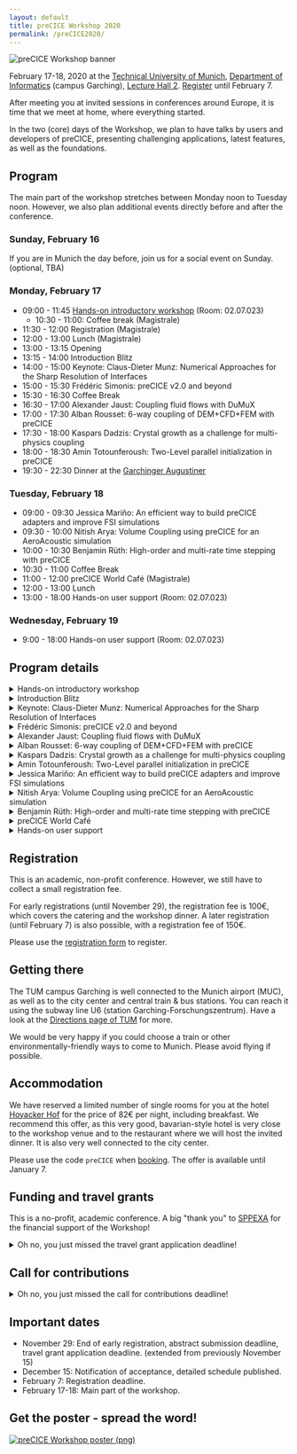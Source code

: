 ```yaml
---
layout: default
title: preCICE Workshop 2020
permalink: /preCICE2020/
---
```



<img src="../assets/preCICE2020.svg" alt="preCICE Workshop banner" style="display:block; margin-left:auto; margin-right:auto;">

February 17-18, 2020 at the [Technical University of Munich](https://www.tum.de/nc/en/), [Department of Informatics](http://www.in.tum.de/en/) (campus Garching), [Lecture Hall 2](https://portal.mytum.de/campus/roomfinder/roomfinder_viewmap?mapid=142&roomid=00.04.011@5604). [Register](https://www5.in.tum.de/workshops/precice-workshop/) until February 7.

After meeting you at invited sessions in conferences around Europe,
it is time that we meet at home, where everything started.

In the two (core) days of the Workshop, we plan to have talks by users and developers
of preCICE, presenting challenging applications, latest features, as well as the foundations.

## Program

The main part of the workshop stretches between Monday noon to Tuesday noon. However, we also plan additional events directly before and after the conference.

### Sunday, February 16

If you are in Munich the day before, join us for a social event on Sunday. (optional, TBA)

### Monday, February 17
* 09:00 - 11:45 <a href="#workshop">Hands-on introductory workshop</a> (Room: 02.07.023)
    * 10:30 - 11:00: Coffee break (Magistrale)
* 11:30 - 12:00 Registration (Magistrale)
* 12:00 - 13:00 Lunch (Magistrale)
* 13:00 - 13:15 Opening
* 13:15 - 14:00 Introduction Blitz
* 14:00 - 15:00 Keynote: Claus-Dieter Munz: Numerical Approaches for the Sharp Resolution of Interfaces
* 15:00 - 15:30 Frédéric Simonis: preCICE v2.0 and beyond
* 15:30 - 16:30 Coffee Break
* 16:30 - 17:00 Alexander Jaust: Coupling fluid flows with DuMuX
* 17:00 - 17:30 Alban Rousset: 6-way coupling of DEM+CFD+FEM with preCICE
* 17:30 - 18:00 Kaspars Dadzis: Crystal growth as a challenge for multi-physics coupling
* 18:00 - 18:30 Amin Totounferoush: Two-Level parallel initialization in preCICE
* 19:30 - 22:30 Dinner at the [Garchinger Augustiner](http://garchinger-augustiner.com/)

### Tuesday, February 18
* 09:00 - 09:30 Jessica Mariño: An efficient way to build preCICE adapters and improve FSI simulations
* 09:30 - 10:00 Nitish Arya: Volume Coupling using preCICE for an AeroAcoustic simulation
* 10:00 - 10:30 Benjamin Rüth: High-order and multi-rate time stepping with preCICE
* 10:30 - 11:00 Coffee Break
* 11:00 - 12:00 preCICE World Café (Magistrale)
* 12:00 - 13:00 Lunch
* 13:00 - 18:00 Hands-on user support (Room: 02.07.023)

### Wednesday, February 19

* 9:00 - 18:00 Hands-on user support (Room: 02.07.023)

## Program details

<details class="workshop-event" id="workshop"><summary>Hands-on introductory workshop</summary>
<p>Instructors: <a href="https://www5.in.tum.de/wiki/index.php/Gerasimos_Chourdakis,_M.Sc.">Gerasimos Chourdakis</a>, <a href="https://www5.in.tum.de/wiki/index.php/Dr._rer._nat._Benjamin_Uekermann">Benjamin Uekermann</a><br/>
Affiliation: Technical Univerisy of Munich, Eindhoven University of Technology, preCICE developers.</p>
<p>A hands-on introduction to preCICE, recommended for new users that want to learn how to couple their own codes.</p>
<p>More details will be announced soon.</p>
</details>

<details class="workshop-event" id="intro"><summary>Introduction Blitz</summary>
<p>Introduce yourself in 1 slide and 1 minute per person.</p>
<p>More details will be announced soon.</p>
</details>

<details class="workshop-event" id="keynote"><summary>Keynote: Claus-Dieter Munz: Numerical Approaches for the Sharp Resolution of Interfaces</summary>
<p>Authors: <a href="https://www.iag.uni-stuttgart.de/institut/team/Munz-00008/">Claus-Dieter Munz</a><br/>
Affiliation: University of Stuttgart</p>
<p>The need of heterogeneous coupling often appears in the simulation of complex technical problems. One may differ the problems with regions of different physical behavior, such as e.g. fluid structure interaction, or problems with regions of different mathematical or numerical modelling. The first class of problems is mainly motivated by the physical situation. Different physical processes occur in different parts and interact. The coupling here is usually imposed by an exchange of the boundary values for the different physical models. The other class is motivated by the quest to computational efficiency and consists of problems, in which the occurrence of different sub regions is more or less artificially introduced to save computational effort. An example here is the change of the flow equations to linear wave propagation equations to calculate the noise propagation to the outer field. Problems with use of different grids to handle the complexity of the geometry are as well divided into this group. In this talk, I will show different examples with focus to the sharp interface approximation and the coupling. These include aeroacoustic problems with noise generation and propagation, the zonal approach for turbulent flow, partly based on modelling and highly resolved regions, fluid structure interaction and multiphase flow.</p>
</details>

<details class="workshop-event" id="Simonis"><summary>Frédéric Simonis: preCICE v2.0 and beyond</summary>
<p>Speaker: <a href="https://www5.in.tum.de/wiki/index.php/Fr%C3%A9d%C3%A9ric_Simonis,_M.Sc.">Frédéric Simonis</a><br/>
Affiliation: Technical University of Munich, preCICE developer</p>
<p>More details will be announced soon.</p>
</details>

<details class="workshop-event" id="Jaust"><summary>Alexander Jaust: Coupling fluid flows with DuMuX</summary>
<p>Authors: <a href="https://www.ipvs.uni-stuttgart.de/institute/team/Jaust-00001/">Alexander Jaust</a>, Kilian Weishaupt, Miriam Mehl, Bernd Flemisch<br/>
Affiliation: University of Stuttgart</p>
<p>Many porous media applications involve multiphysics systems that can be separated by a sharp interface, for example coupling porous-media flow and free flow. The solver DuMuX (DUNE for Multi-{Phase, Component, Scale, Physics, ...} [1]) is a C++-based open-source software that is used extensively for solving flow and transport processes in porous media.</p>
<p>This talk will focus on a new preCICE adapter that allows to couple DuMuX with DuMuX or other solvers aiming to be applicable to a wide variety of porous media applications. In the talk we discuss the development, the adapter's current capabilities, and we give a short overview on how to use the adapter, especially in the context of coupling porous-media flow and free flow. We will conclude with the discussion of future plans and possible extensions of the adapter.</p>
<p>[1] https://dumux.org/</p>
</details>

<details class="workshop-event" id="Rousset"><summary>Alban Rousset: 6-way coupling of DEM+CFD+FEM with preCICE</summary>
<p>Authors: Xavier Besseron, <a href="https://wwwen.uni.lu/research/fstc/research_unit_in_engineering_sciences_rues/members/alban_rousset">Alban Rousset</a>, Alice Peyraut, Bernhard Peters<br/>
Affiliation: University of Luxembourg</p>
<p>In this work, we present our preliminary results on the 6-way coupling of 3 numerical solvers: XDEM for the Discrete Element Method (DEM), OpenFOAM for Computation Fluid Dynamics (CFD), and deal.II for Finite Element Method (FEM). We relied on the existing preCICE adapters for OpenFOAM and deal.II and we have implemented a new preCICE adapter for the eXtended Discrete Element Method (XDEM), an innovative DEM software developed at the University of Luxembourg. The XDEM adapter permits coupling of the particulate phase of DEM with CFD and FEM:
- DEM+FEM is a surface coupling that performs the exchange of surface forces and displacement between the particles and a deformable solid;
- DEM+CFD is a volume coupling that performs the exchange of porosity, momentum, drag force and buoyancy between the particles and the fluid.
Put together with the pre-existing CFD+FEM coupling, we obtain a 6-way coupled multi-physics solver for particles, fluid and deformable solids. We have tested and evaluated our multi-physics solver on the tutorial case “Cylinder with a flap” derived from the benchmarking case of Turek and Hron, that we extended to include a particulate phase solved by XDEM.
</p></details>

<details class="workshop-event" id="Dadzis"><summary>Kaspars Dadzis: Crystal growth as a challenge for multi-physics coupling</summary>
<p>Authors: Kaspars Dadzis<br/>
Affiliation: <a href="https://www.ikz-berlin.de/en/">Leibniz Institute for Crystal Growth</a>, Berlin</p>
<p>Many technologically relevant crystalline materials are produced in complex high-temperature processes involving a large variety of physical phenomena such as heat transfer including radiation and phase change, electromagnetism, melt and gas flows, thermal stresses. Numerous specialized or general-purpose simulation tools (e.g., Comsol, OpenFOAM) have been applied to these processes, however, two key issues are still not solved. First, insufficient data for model validation due to limited possibilities of in-situ measurements. Second, incomplete knowledge about coupling effects between various physical phenomena and lack of appropriate models. We are addressing these issues within the framework of a Starting Grant from the European Research Council (ERC). An experimental platform will be developed for in-situ analysis of crystal growth processes of model materials with modern measurement techniques. The obtained data will be used to establish a new level of physical understanding and a new generation of multiphysical models for crystal growth. The present contribution discusses the practical challenges in this project with a focus on multi-physics coupling.</p>
</details>

<details class="workshop-event" id="Totounferoush"><summary>Amin Totounferoush: Two-Level parallel initialization in preCICE</summary>
<p>Authors: <a href="https://www.ipvs.uni-stuttgart.de/institute/team/Totounferoush/">Amin Totounferoush</a><br/>
Affiliation: University of Stuttgart, preCICE developer</p>
<p>More details will be announced soon.</p>
</details>

<details class="workshop-event" id="Marino"><summary>Jessica Mariño: An efficient way to build preCICE adapters and improve FSI simulations</summary>
<p>Authors: <a href="https://www.fnb.tu-darmstadt.de/fachgebiet_fnb/fnb_mitarbeiter/fnb_mitarbeiter_details_130560.en.jsp">Jessica Mariño</a>, Elena Kolb, Michael Schäfer<br/>
Affiliation: Technical University of Darmstadt</p>
<p>Research at FNB focuses on the modeling and simulation of multiphysics phenomena, such as the interaction of multiphase flows with flexible structures and aeroacoustic effects induced by fluid-structure interaction (FSI). For some years, our research in the field of FSI was performed using an implicit partitioned method based on the in-house flow solver FASTEST, the structural solver FEAP, and the quasi-standard coupling interface MpCCI version 3.1.1. The method was intensively tested and optimized. However, the system memory issues with MpCCI 3.1.1 and the lack of information about the coupling process in the black-box MpCCI, motivated the change of the coupling software to preCICE. A first version of the FASTEST adapter, which was based on the old MpCCI implementation, led to limited functionality of preCICE. Our recent efforts, which included rebuilding the preCICE adapter almost from scratch and the change to the CalculiX structural solver, significantly improved the efficiency and accuracy of the coupling framework. The present work intends to share our experience on reusing/rebuilding existing coupling approaches, the accompanying validation processes and adapter maintenance.</p>
</details>

<details class="workshop-event" id="Arya"><summary>Nitish Arya: Volume Coupling using preCICE for an AeroAcoustic simulation</summary>
<p>Authors: <a href="http://home.iitk.ac.in/~ashoke/people.php">Nitish Arya</a><br/>
Affiliation: Indian Institute of Technology</p>
<p>The present study uses preCICE to couple OpenFOAM and nektar++ for an aeroacoustic application. Initially, the mean velocity, density and pressure from a compressible solver in OpenFOAM are transferred to nektar++. These fields are then used as basefields over which the acoustic perturbations are calculated using APESolver in the nektar++ framework. The source terms from OpenFOAM are transferred at each time step. The computational domain in nektar++ is divided into two parts- the first part is the region where the acoustic equations are solved using the source terms from the flow solver and the second part corresponds to the free propagation region without any source terms. The source terms are exchanged within a volume where dominant acoustic sources are present. Large Eddy Simulation (LES) is employed for the flow solver while the acoustic solver uses Acoustic Perturbation Equations employing a Discontinuous Galerkin Method. The simulation is validated against the experimental results for flow over a cubic obstacle kept over a flat plate.</p>
</details>

<details class="workshop-event" id="Rueth"><summary>Benjamin Rüth: High-order and multi-rate time stepping with preCICE</summary>
<p>Authors: <a href="https://www5.in.tum.de/wiki/index.php/Benjamin_R%C3%BCth,_M.Sc._(hons)">Benjamin Rüth</a><br/>
Affiliation: Technical University of Munich, preCICE developer</p>
<p>Many multi-physics applications have solver components that come with their respective scale in time and space. The spatial mapping of preCICE already allows to consequently connect different scales in space, i.e. different mesh resolutions. However, for the time dimension, only a very limited subcycling scheme is implemented to support different scales in time and timestep sizes.</p>
<p>In this talk, we present a coupling scheme that utilizes waveform iteration and interpolates between time steps of each component to reach high order in time. We present a draft for the future implementation in preCICE and give usage examples. Finally, we want to discuss possible effects on the preCICE API and configuration.</p>
</details>

<details class="workshop-event" id="worldcafe"><summary>preCICE World Café</summary>
<p>Speak up! Join our <a href="https://en.wikipedia.org/wiki/World_caf%C3%A9">World Café</a> to discover and give us feedback on various aspects of preCICE.</p>
<p>More details will be announced soon.</p>
</details>

<details class="workshop-event" id="support"><summary>Hands-on user support</summary>
<p>Discourse and Gitter help us a lot everyday, but there is nothing like sitting together and discussing a problem. Join us on Tuesday evening and Wednesday in the room 02.07.023 and show us your own projects and open issues with preCICE.</p>
<p>More details will be announced soon.</p>
</details>

## Registration

This is an academic, non-profit conference. However, we still have to collect a small registration fee.

For early registrations (until November 29), the registration fee is 100€, which covers the catering and the workshop dinner. A later registration (until February 7) is also possible, with a registration fee of 150€.

Please use the [registration form](https://www5.in.tum.de/workshops/precice-workshop/) to register.

## Getting there

The TUM campus Garching is well connected to the Munich airport (MUC), as well as to the city center and central train & bus stations. You can reach it using the subway line U6 (station Garching-Forschungszentrum). Have a look at the [Directions page of TUM](https://www.tum.de/en/about-tum/contact-directions/) for more.

We would be very happy if you could choose a train or other environmentally-friendly ways to come to Munich. Please avoid flying if possible.

## Accommodation

We have reserved a limited number of single rooms for you at the hotel [Hoyacker Hof](https://www.hoyackerhof.de/) for the price of 82€ per night, including breakfast. We recommend this offer, as this very good, bavarian-style hotel is very close to the workshop venue and to the restaurant where we will host the invited dinner. It is also very well connected to the city center.

Please use the code `preCICE` when [booking](https://www.hoyackerhof.de/en/booking/). The offer is available until January 7.

## Funding and travel grants

This is a no-profit, academic conference. A big "thank you" to <a href="http://www.sppexa.de/">SPPEXA</a> for the financial support of the Workshop!

<details><summary>Oh no, you just missed the travel grant application deadline!</summary>
<p>With this support, we are able to provide a small number of travel grants to (PhD) students who would not be able to join otherwise. If this applies to you, please explain your situation in the registration form.</p>
</details>

## Call for contributions

<details><summary>Oh no, you just missed the call for contributions deadline!</summary>
<p>We are aiming for 8-12 contributed talks of 15-25min each, focused more on coupling / preCICE-specific aspects and less on the scientific background of applications. We will notify you about acceptance until December 15.</p>

<p>Please note that this is not a classical scientific conference, but a user and developer meeting. Contributions are very welcome, if they fit the purpose, but not mandatory.</p>

<p>Possible contributions include (non-exclusively):
<ul>
<li>New adapters for community codes</li>
<li>Coupling numerics</li>
<li>Comparison of different mapping, coupling, and communication methods</li>
<li>Coupling boundary conditions</li>
<li>Multi-scale coupling</li>
<li>Building, packaging, testing, documentation and other Research Software Engineering topics</li>
</ul>
</p>

<p>Please use the <a href="https://www5.in.tum.de/workshops/precice-workshop/">registration form</a> if you would like to submit a talk.</p>
</details>

## Important dates

* November 29: End of early registration, abstract submission deadline, travel grant application deadline. (extended from previously November 15)
* December 15: Notification of acceptance, detailed schedule published.
* February 7: Registration deadline.
* February 17-18: Main part of the workshop.

## Get the poster - spread the word!

<a href="../material/flyers/preCICE2020-poster.pdf" title="preCICE Workshop 2020 poster on GitHub"><img src="../material/flyers/preCICE2020-poster.png" alt="preCICE Workshop poster (png)"></a>

